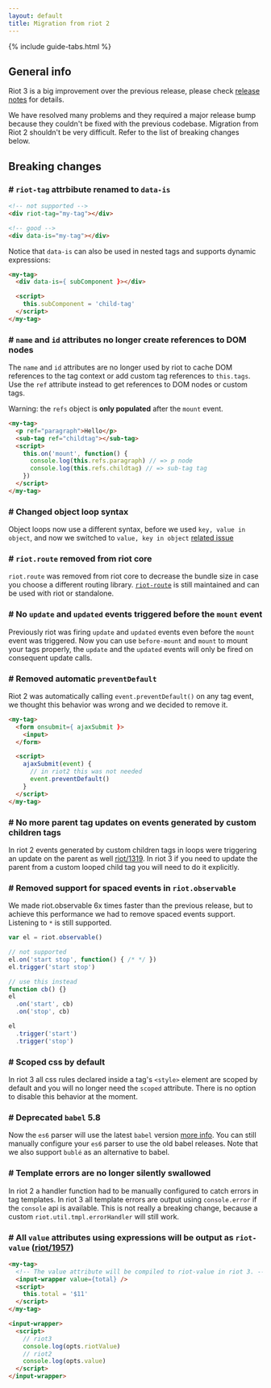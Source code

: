 ```yaml
---
layout: default
title: Migration from riot 2
---
```


{% include guide-tabs.html %}

## General info

Riot 3 is a big improvement over the previous release, please check [release notes](/release-notes) for details.

We have resolved many problems and they required a major release bump because they couldn't be fixed with the previous codebase.
Migration from Riot 2 shouldn't be very difficult. Refer to the list of breaking changes below.

## Breaking changes

### # `riot-tag` attrbibute renamed to `data-is`

```html
<!-- not supported -->
<div riot-tag="my-tag"></div>

<!-- good -->
<div data-is="my-tag"></div>
```

Notice that `data-is` can also be used in nested tags and supports dynamic expressions:

```html
<my-tag>
  <div data-is={ subComponent }></div>

  <script>
    this.subComponent = 'child-tag'
  </script>
</my-tag>
```

### # `name` and `id` attributes no longer create references to DOM nodes

The `name` and `id` attributes are no longer used by riot to cache DOM references to the tag context or add custom tag references to `this.tags`. Use the `ref` attribute instead to get references to DOM nodes or custom tags.

<span class="tag red">Warning:</span> the `refs` object is __only populated__ after the `mount` event.

```html
<my-tag>
  <p ref="paragraph">Hello</p>
  <sub-tag ref="childtag"></sub-tag>
  <script>
    this.on('mount', function() {
      console.log(this.refs.paragraph) // => p node
      console.log(this.refs.childtag) // => sub-tag tag
    })
  </script>
</my-tag>
```

### # Changed object loop syntax

Object loops now use a different syntax, before we used `key, value in object`, and now we switched to `value, key in object`
[related issue](https://github.com/riot/riot/issues/1420)

### # `riot.route` removed from riot core

`riot.route` was removed from riot core to decrease the bundle size in case you choose a different routing library. [`riot-route`](https://github.com/riot/route) is still maintained and can be used with riot or standalone.

### # No `update` and `updated` events triggered before the `mount` event

Previously riot was firing `update` and `updated` events even before the `mount` event was triggered.
Now you can use `before-mount` and `mount` to mount your tags properly, the `update` and the `updated` events will only be fired on consequent update calls.

### # Removed automatic `preventDefault`

Riot 2 was automatically calling `event.preventDefault()` on any tag event, we thought this behavior was wrong and we decided to remove it.

```html
<my-tag>
  <form onsubmit={ ajaxSubmit }>
    <input>
  </form>

  <script>
    ajaxSubmit(event) {
      // in riot2 this was not needed
      event.preventDefault()
    }
  </script>
</my-tag>
```

### # No more parent tag updates on events generated by custom children tags

In riot 2 events generated by custom children tags in loops were triggering an update on the parent as well [riot/1319](https://github.com/riot/riot/issues/1319). In riot 3 if you need to update the parent from a custom looped child tag you will need to do it explicitly.

### # Removed support for spaced events in `riot.observable`

We made riot.observable 6x times faster than the previous release, but to achieve this performance we had to remove spaced events support. Listening to `*` is still supported.

```js
var el = riot.observable()

// not supported
el.on('start stop', function() { /* */ })
el.trigger('start stop')

// use this instead
function cb() {}
el
  .on('start', cb)
  .on('stop', cb)

el
  .trigger('start')
  .trigger('stop')
```

### # Scoped css by default

In riot 3 all css rules declared inside a tag's `<style>` element are scoped by default and you will no longer need the `scoped` attribute. There is no option to disable this behavior at the moment.

### # Deprecated `babel` 5.8

Now the `es6` parser will use the latest `babel` version [more info](/guide/compiler/#ecmascript-6). You can still manually configure your `es6` parser to use the old babel releases. Note that we also support `bublé` as an alternative to babel.

### # Template errors are no longer silently swallowed

In riot 2 a handler function had to be manually configured to catch errors in tag templates. In riot 3 all template errors
are output using `console.error` if the `console` api is available. This is not really a breaking change, because a custom `riot.util.tmpl.errorHandler` will still work.

### # All `value` attributes using expressions will be output as `riot-value` ([riot/1957](https://github.com/riot/riot/issues/1957))

```html
<my-tag>
  <!-- The value attribute will be compiled to riot-value in riot 3. -->
  <input-wrapper value={total} />
  <script>
    this.total = '$11'
  </script>
</my-tag>

<input-wrapper>
  <script>
    // riot3
    console.log(opts.riotValue)
    // riot2
    console.log(opts.value)
  </script>
</input-wrapper>
```
